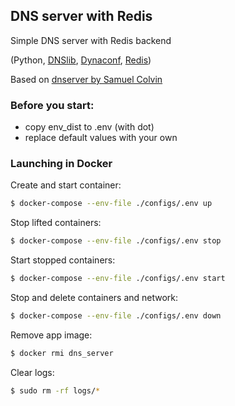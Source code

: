 ## DNS server with Redis

Simple DNS server with Redis backend

(Python, [DNSlib](https://github.com/paulc/dnslib), [Dynaconf](https://www.dynaconf.com/), [Redis](https://redis.io/docs/))

Based on [dnserver by Samuel Colvin](https://github.com/samuelcolvin/dnserver)
  

### Before you start: 
- copy env_dist to .env (with dot) 
- replace default values with your own
  

### Launching in Docker

Create and start container:
```bash
$ docker-compose --env-file ./configs/.env up 
```
Stop lifted containers:
```bash
$ docker-compose --env-file ./configs/.env stop
```
Start stopped containers:
```bash
$ docker-compose --env-file ./configs/.env start
```
Stop and delete containers and network:
```bash
$ docker-compose --env-file ./configs/.env down
```
Remove app image:
```bash
$ docker rmi dns_server
```
Clear logs:
```bash
$ sudo rm -rf logs/*
```